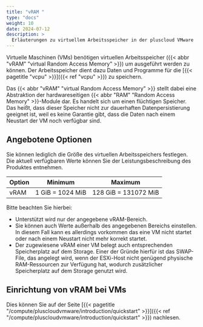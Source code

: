 ```yaml
---
title: "vRAM "
type: "docs"
weight: 10
date: 2024-07-12
description: >
  Erläuterungen zu virtuellem Arbeitsspeicher in der pluscloud VMware
---
```


Virtuelle Maschinen (VMs) benötigen virtuellen Arbeitsspeicher ({{< abbr "vRAM" "virtual Random Access Memory" >}}) um ausgeführt werden zu können.
Der Arbeitsspeicher dient dazu Daten und Programme für die [{{< pagetitle "vcpu" >}}]({{< ref "vcpu" >}}) zu speichern.

Das {{< abbr "vRAM" "virtual Random Access Memory" >}} stellt dabei eine Abstraktion der hardwareseitigen {{< abbr "RAM" "Random Access Memory" >}}-Module dar.
Es handelt sich um einen flüchtigen Speicher.
Das heißt, dass dieser Speicher nicht zur dauerhaften Datenpersistierung geeignet ist, weil es keine Garantie gibt, dass die Daten nach einem Neustart der VM noch verfügbar sind.

## Angebotene Optionen

Sie können lediglich die Größe des virtuellen Arbeitsspeichers festlegen.
Die aktuell verfügbaren Werte können Sie der Leistungsbeschreibung des Produktes entnehmen.

| Option                 | Minimum          | Maximum              |
|------------------------|------------------|----------------------|
| vRAM                   | 1 GiB = 1024 MiB | 128 GiB = 131072 MiB |

Bitte beachten Sie hierbei:

* Unterstützt wird nur der angegebene vRAM-Bereich.
* Sie können auch Werte außerhalb des angegebenen Bereichs einstellen.  
  In diesem Fall kann es allerdings vorkommen das eine VM nicht startet oder nach einem Neustart nicht mehr korrekt startet.
* Der zugewiesene vRAM einer VM belegt auch entsprechenden Speicherplatz auf dem Storage.
  Einer der Gründe hierfür ist das SWAP-File, das angelegt wird, wenn der ESXi-Host nicht genügend physische RAM-Ressourcen zur Verfügung hat, wodurch zusätzlicher Speicherplatz auf dem Storage genutzt wird.

## Einrichtung von vRAM bei VMs

Dies können Sie auf der Seite [{{< pagetitle "/compute/pluscloudvmware/introduction/quickstart" >}}]({{< ref "/compute/pluscloudvmware/introduction/quickstart" >}}) nachlesen.
